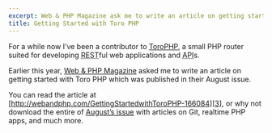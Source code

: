 ```yaml
---
excerpt: Web & PHP Magazine ask me to write an article on getting started with ToroPHP.
title: Getting Started with Toro PHP
---
```

For a while now I’ve been a contributor to [ToroPHP][1], a small PHP router suited for developing <abbr title="Representational state transfer">REST</abbr>ful web applications and <abbr title="Application Programming Interface">API</abbr>s.

Earlier this year, [Web & PHP Magazine][2] asked me to write an article on getting started with Toro PHP which was published in their August issue.

You can read the article at [http://webandphp.com/GettingStartedwithToroPHP-166084][3], or why not download the entire of [August’s issue][4] with articles on Git, realtime PHP apps, and much more.

[1]: http://toroweb.org/
[2]: http://webandphp.com/
[3]: http://webandphp.com/GettingStartedwithToroPHP-166084
[4]: http://webandphp.com/system/files/wpm_2013_08.pdf
